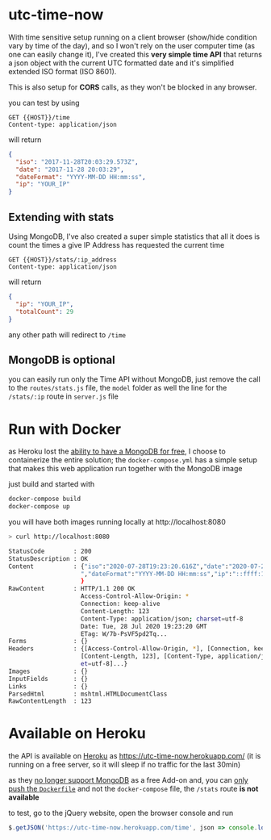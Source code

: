 # utc-time-now

With time sensitive setup running on a client browser (show/hide condition vary by time of the day), and so I won't rely on the user computer time (as one can easily change it), I've created this **very simple time API** that returns a json object with the current UTC formatted date and it's simplified extended ISO format (ISO 8601).

This is also setup for **CORS** calls, as they won't be blocked in any browser.

you can test by using

```text
GET {{HOST}}/time
Content-type: application/json
```

will return

```json
{
  "iso": "2017-11-28T20:03:29.573Z",
  "date": "2017-11-28 20:03:29",
  "dateFormat": "YYYY-MM-DD HH:mm:ss",
  "ip": "YOUR_IP"
}
```

## Extending with stats

Using MongoDB, I've also created a super simple statistics that all it does is count the times a give IP Address has requested the current time

```text
GET {{HOST}}/stats/:ip_address
Content-type: application/json
```

will return

```json
{
  "ip": "YOUR_IP",
  "totalCount": 29
}
```

any other path will redirect to `/time`

## MongoDB is optional

you can easily run only the Time API without MongoDB, just remove the call to the `routes/stats.js` file, the `model` folder as well the line for the `/stats/:ip` route in `server.js` file

# Run with Docker

as Heroku lost the [ability to have a MongoDB for free](https://devcenter.heroku.com/changelog-items/1823), I choose to containerize the entire solution; the `docker-compose.yml` has a simple setup that makes this web application run together with the MongoDB image

just build and started with

```bash
docker-compose build
docker-compose up
```

you will have both images running locally at http://localhost:8080

```bash
> curl http://localhost:8080

StatusCode        : 200
StatusDescription : OK
Content           : {"iso":"2020-07-28T19:23:20.616Z","date":"2020-07-28 19:23:20 
                    ","dateFormat":"YYYY-MM-DD HH:mm:ss","ip":"::ffff:172.19.0.1" 
                    }
RawContent        : HTTP/1.1 200 OK
                    Access-Control-Allow-Origin: *
                    Connection: keep-alive
                    Content-Length: 123
                    Content-Type: application/json; charset=utf-8
                    Date: Tue, 28 Jul 2020 19:23:20 GMT
                    ETag: W/7b-PsVF5pd2Tq...
Forms             : {}
Headers           : {[Access-Control-Allow-Origin, *], [Connection, keep-alive], 
                    [Content-Length, 123], [Content-Type, application/json; chars 
                    et=utf-8]...}
Images            : {}
InputFields       : {}
Links             : {}
ParsedHtml        : mshtml.HTMLDocumentClass
RawContentLength  : 123
```

# Available on Heroku

the API is available on [Heroku](https://heroku.com) as https://utc-time-now.herokuapp.com/ (it is running on a free server, so it will sleep if no traffic for the last 30min)

as they [no longer support MongoDB](https://devcenter.heroku.com/changelog-items/1823) as a free Add-on and, you can [only push the `Dockerfile`](https://devcenter.heroku.com/articles/local-development-with-docker-compose) and not the `docker-compose` file, the `/stats` route **is not available**

to test, go to the jQuery website, open the browser console and run

```javascript
$.getJSON('https://utc-time-now.herokuapp.com/time', json => console.log(json))
```
